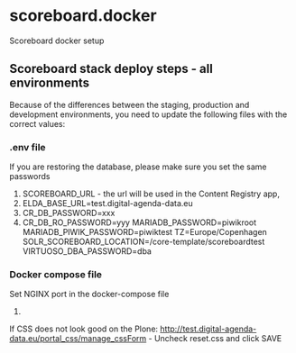 # scoreboard.docker
Scoreboard docker setup

## Scoreboard stack deploy steps - all environments

Because of the differences between the staging, production and development environments, you need to update the following files with the correct values:

### .env file 

If you are restoring the database, please make sure you set the same passwords 

1. SCOREBOARD_URL - the url will be used in the Content Registry app, 
2. ELDA_BASE_URL=test.digital-agenda-data.eu
3. CR_DB_PASSWORD=xxx
4. CR_DB_RO_PASSWORD=yyy
MARIADB_PASSWORD=piwikroot
MARIADB_PIWIK_PASSWORD=piwiktest
TZ=Europe/Copenhagen
SOLR_SCOREBOARD_LOCATION=/core-template/scoreboardtest
VIRTUOSO_DBA_PASSWORD=dba

### Docker compose file

Set NGINX port in the docker-compose file




1. 
If CSS does not look good on the Plone:
http://test.digital-agenda-data.eu/portal_css/manage_cssForm - Uncheck reset.css and click SAVE
